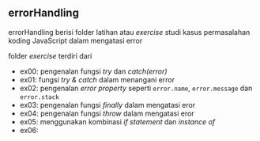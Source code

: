 ## errorHandling

errorHandling berisi folder latihan atau _exercise_ studi kasus permasalahan koding JavaScript dalam mengatasi error

folder _exercise_ terdiri dari    

- ex00: pengenalan fungsi _try_ dan _catch(error)_
- ex01: fungsi _try & catch_ dalam menangani error 
- ex02: pengenalan _error property_ seperti `error.name`, `error.message` dan `error.stack`
- ex03: pengenalan fungsi _finally_ dalam mengatasi eror
- ex04: pengenalan fungsi _throw_ dalam mengatasi eror
- ex05: menggunakan kombinasi _if statement_ dan _instance of_
- ex06: 